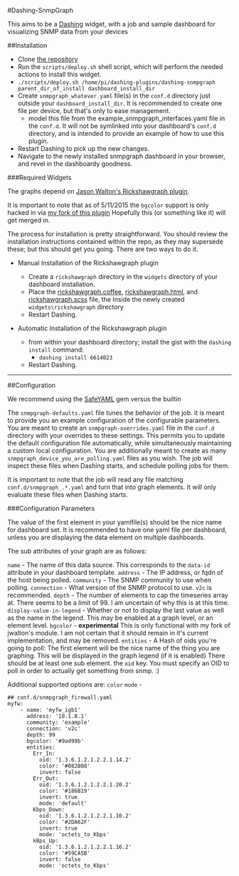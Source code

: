 #Dashing-SnmpGraph

This aims to be a [Dashing](http://shopify.github.io/dashing/#overview) widget, with a job and sample dashboard for visualizing SNMP data from your devices

##Installation

-	Clone [the repository](https://github.com/wolfspyre/dashing-snmpgraph)
-	Run the `scripts/deploy.sh` shell script, which will perform the needed actions to install this widget.
  - `./scripts/deploy.sh /home/pi/dashing-plugins/dashing-snmpgraph parent_dir_of_install dashboard_install_dir`
- Create `snmpgraph_whatever.yaml` file(s) in the `conf.d` directory just outside your `dashboard_install_dir`. It is recommended to create one file per device, but that's only to ease management.
  - model this file from the example_snmpgraph_interfaces.yaml file in the `conf.d`. It will not be symlinked into your dashboard's `conf.d` directory, and is intended to provide an example of how to use this plugin.
-	Restart Dashing to pick up the new changes.
-	Navigate to the newly installed snmpgraph dashboard in your browser, and revel in the dashboardy goodness.

###Required Widgets

The graphs depend on [Jason Walton's Rickshawgraph plugin](https://gist.github.com/jwalton/6614023).

It is important to note that as of 5/11/2015 the `bgcolor` support is only hacked in via [my fork of this plugin](https://gist.github.com/wolfspyre/0d03e9bcb63f6fac2541) Hopefully this (or something like it) will get merged in.

The process for installation is pretty straightforward. You should review the installation instructions contained within the repo, as they may supersede these; but this should get you going. There are two ways to do it.

-	Manual Installation of the Rickshawgraph plugin

	-	Create a `rickshawgraph` directory in the `widgets` directory of your dashboard installation.
	-	Place the [rickshawgraph.coffee](https://gist.github.com/jwalton/6614023/raw/07c3a382845fbc27e0523d7f2de43e43e0904c4b/rickshawgraph.coffee), [rickshawgraph.html](https://gist.github.com/jwalton/6614023/raw/da626313b868c685e515db19bfd98c68db13d649/rickshawgraph.html), and [rickshawgraph.scss](https://gist.github.com/jwalton/6614023/raw/8d1fbd74b4915b3b96b899b7c723cf078cf53fc9/rickshawgraph.scss) file, the Inside the newly created `widgets\rickshawgraph` directory
	-	Restart Dashing.

-	Automatic Installation of the Rickshawgraph plugin

	-	from within your dashboard directory; install the gist with the `dashing install` command:
		-	`dashing install 6614023`
	-	Restart Dashing.

---

##Configuration

We recommend using the [SafeYAML](https://github.com/dtao/safe_yaml) gem versus the builtin

The `snmpgraph-defaults.yaml` file tunes the behavior of the job. it is meant to provide you an example configuration of the configurable parameters. You are meant to create an `snmpgraph-overrides.yaml` file in the `conf.d` directory with your overrides to these settings. This permits you to update the default configuration file automatically, while simultaneously maintaining a custom local configuration. You are additionally meant to create as many `snmpgraph_device_you_are_polling.yaml`  files as you wish. The job will inspect these files when Dashing starts, and schedule polling jobs for them.

It is important to note that the job will read any file matching `conf.d/snmpgraph_.*.yaml` and turn that into graph elements. It will only evaluate these files when Dashing starts.

###Configuration Parameters



The value of the first element in your yamlfile(s) should be the nice name for dashboard set. It is recommended to have one yaml file per dashboard, unless you are displaying the data element on multiple dashboards.

The sub attributes of your graph are as follows:

`name`       - The name of this data source. This corresponds to the `data-id` attribute in your dashboard template.
`address`    - The IP address, or fqdn of the host being polled.
`community`  - The SNMP community to use when polling.
`connection` - What version of the SNMP protocol to use. `v2c` is recommended.
`depth`      - The number of elements to cap the timeseries array at. There seems to be a limit of 99. I am uncertain of why this is at this time.
`display-value-in-legend` - Whether or not to display the last value as well as the name in the legend. This may be enabled at a graph level, or an element level.
`bgcolor`    - **experimental** This is only functional with my fork of jwalton's module. I am not certain that it should remain in it's current implementation, and may be removed.
`entities`  - A Hash of oids you're going to poll:
The first element will be the nice name of the thing you are graphing. This will be displayed in the graph legend (if it is enabled)
There should be at least one sub element. the `oid` key. You must specify an OID to poll in order to actually get something from snmp. :)

Additional supported options are:
`color`
`mode` - 



    ## conf.d/snmpgraph_firewall.yaml
    myfw:
        - name: 'myfw_igb1'
          address: '10.1.8.1'
          community: 'example'
          connection: 'v2c'
          depth: 99
          bgcolor: '#9ad99b'
          entities:
            Err_In:
              oid: '1.3.6.1.2.1.2.2.1.14.2'
              color: '#082B08'
              invert: false
            Err_Out:
              oid: '1.3.6.1.2.1.2.2.1.20.2'
              color: '#186B19'
              invert: true
              mode: 'default'
            Kbps_Down:
              oid: '1.3.6.1.2.1.2.2.1.10.2'
              color: '#2DA62F'
              invert: true
              mode: 'octets_to_Kbps'
            kBps_Up:
              oid: '1.3.6.1.2.1.2.2.1.16.2'
              color: '#59CA5B'
              invert: false
              mode: 'octets_to_Kbps'

